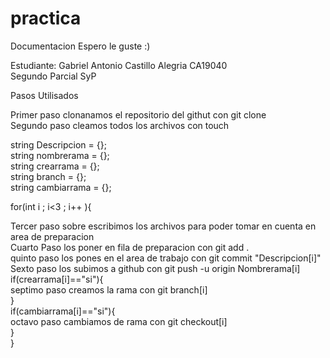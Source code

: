 # practica
Documentacion Espero le guste :)

Estudiante: Gabriel Antonio Castillo Alegria CA19040 <br>
Segundo Parcial SyP 

Pasos Utilisados 


Primer paso clonanamos el repositorio del githut con git clone <br>
Segundo paso cleamos todos los archivos con touch

string Descripcion = {};<br>
string nombrerama  = {};<br>
string crearrama   = {};<br>
string branch      = {};<br>
string cambiarrama = {};


for(int i ; i<3 ; i++ ){<br>
    <p>Tercer paso sobre escribimos los archivos para poder tomar en cuenta en area de preparacion<br>
    Cuarto Paso los poner en fila de preparacion con git add .<br>
    quinto paso los pones en el area de trabajo con git commit "Descripcion[i]"<br>
    Sexto paso los subimos a github con git push -u origin Nombrerama[i]<br>
    if(crearrama[i]=="si"){<br>
        septimo paso creamos la rama con git branch[i]<br>
    }<br>
    if(cambiarrama[i]=="si"){<br>
        octavo paso cambiamos de rama con git checkout[i]<br>
    }<br>
} 
